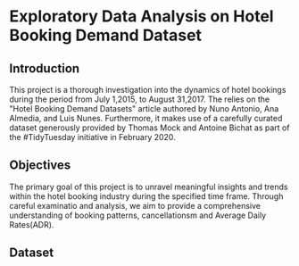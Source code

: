 # Exploratory Data Analysis on Hotel Booking Demand Dataset
## Introduction
This project is a thorough investigation into the dynamics of hotel bookings during the period from July 1,2015, to August 31,2017. The relies on the "Hotel Booking Demand Datasets" article authored by Nuno Antonio, Ana Almedia, and Luis Nunes. Furthermore, it makes use of a carefully curated dataset generously provided by Thomas Mock and Antoine Bichat as part of the #TidyTuesday initiative in February 2020.

## Objectives
The primary goal of this project is to unravel meaningful insights and trends within the hotel booking industry during the specified time frame. Through careful examinatio and analysis, we aim to provide a comprehensive understanding of booking patterns, cancellationsm and Average Daily Rates(ADR).

## Dataset
